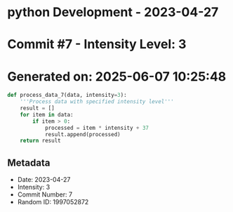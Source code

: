 ﻿# python Development - 2023-04-27
# Commit #7 - Intensity Level: 3
# Generated on: 2025-06-07 10:25:48
```python
def process_data_7(data, intensity=3):
    '''Process data with specified intensity level'''
    result = []
    for item in data:
        if item > 0:
            processed = item * intensity + 37
            result.append(processed)
    return result
```
## Metadata
- Date: 2023-04-27
- Intensity: 3
- Commit Number: 7
- Random ID: 1997052872
